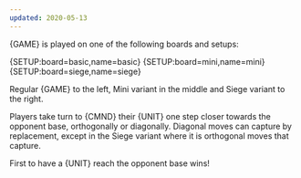 ```yaml
---
updated: 2020-05-13
---
```


{GAME} is played on one of the following boards and setups:

<div class="md-3col">
{SETUP:board=basic,name=basic}
{SETUP:board=mini,name=mini}
{SETUP:board=siege,name=siege}
</div>

Regular {GAME} to the left, Mini variant in the middle and Siege variant to the right.

Players take turn to {CMND} their {UNIT} one step closer towards the opponent base, orthogonally or diagonally. Diagonal moves can capture by replacement, except in the Siege variant where it is orthogonal moves that capture.

First to have a {UNIT} reach the opponent base wins!
